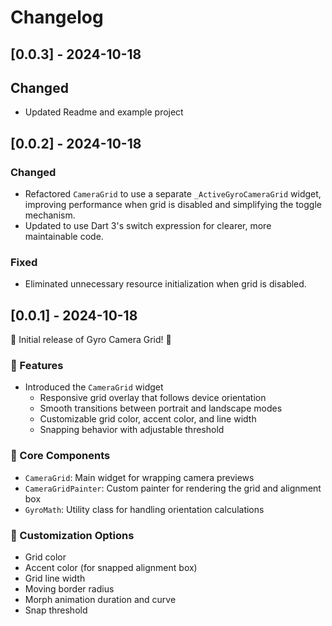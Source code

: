 # Changelog

## [0.0.3] - 2024-10-18

## Changed
 - Updated Readme and example project

## [0.0.2] - 2024-10-18

### Changed
- Refactored `CameraGrid` to use a separate `_ActiveGyroCameraGrid` widget, improving performance when grid is disabled and simplifying the toggle mechanism.
- Updated to use Dart 3's switch expression for clearer, more maintainable code.

### Fixed
- Eliminated unnecessary resource initialization when grid is disabled.

## [0.0.1] - 2024-10-18

🎉 Initial release of Gyro Camera Grid! 🎉

### 🚀 Features

- Introduced the `CameraGrid` widget
  - Responsive grid overlay that follows device orientation
  - Smooth transitions between portrait and landscape modes
  - Customizable grid color, accent color, and line width
  - Snapping behavior with adjustable threshold

### 🧰 Core Components

- `CameraGrid`: Main widget for wrapping camera previews
- `CameraGridPainter`: Custom painter for rendering the grid and alignment box
- `GyroMath`: Utility class for handling orientation calculations

### 🎨 Customization Options

- Grid color
- Accent color (for snapped alignment box)
- Grid line width
- Moving border radius
- Morph animation duration and curve
- Snap threshold
